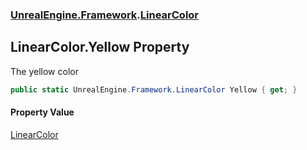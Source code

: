 ### [UnrealEngine.Framework](./UnrealEngine-Framework.md 'UnrealEngine.Framework').[LinearColor](./LinearColor.md 'UnrealEngine.Framework.LinearColor')
## LinearColor.Yellow Property
The yellow color  
```csharp
public static UnrealEngine.Framework.LinearColor Yellow { get; }
```
#### Property Value
[LinearColor](./LinearColor.md 'UnrealEngine.Framework.LinearColor')  
